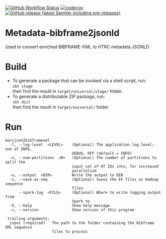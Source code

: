 [![GitHub Workflow Status](https://img.shields.io/github/actions/workflow/status/htrc/Metadata-bibframe2jsonld/ci.yml?branch=main)](https://github.com/htrc/Metadata-bibframe2jsonld/actions/workflows/ci.yml)
[![codecov](https://codecov.io/github/htrc/Metadata-bibframe2jsonld/graph/badge.svg?token=otalCjsK9m)](https://codecov.io/github/htrc/Metadata-bibframe2jsonld)
[![GitHub release (latest SemVer including pre-releases)](https://img.shields.io/github/v/release/htrc/Metadata-bibframe2jsonld?include_prereleases&sort=semver)](https://github.com/htrc/Metadata-bibframe2jsonld/releases/latest)

# Metadata-bibframe2jsonld
Used to convert enriched BIBFRAME-XML to HTRC metadata JSONLD

# Build
* To generate a package that can be invoked via a shell script, run:  
  `sbt stage`  
  then find the result in `target/universal/stage/` folder.
* To generate a distributable ZIP package, run:  
  `sbt dist`  
  then find the result in `target/universal/` folder.

# Run
```
marcjson2bibframexml
  -l, --log-level  <LEVEL>    (Optional) The application log level; one of INFO,
                              DEBUG, OFF (default = INFO)
  -n, --num-partitions  <N>   (Optional) The number of partitions to split the
                              input set of HT IDs into, for increased
                              parallelism
  -o, --output  <DIR>         Write the output to DIR
  -s, --save-as-seq           (Optional) Saves the EF files as Hadoop sequence
                              files
      --spark-log  <FILE>     (Optional) Where to write logging output from
                              Spark to
  -h, --help                  Show help message
  -v, --version               Show version of this program

 trailing arguments:
  input (required)   The path to the folder containing the Bibframe XML sequence
                     files to process
```
